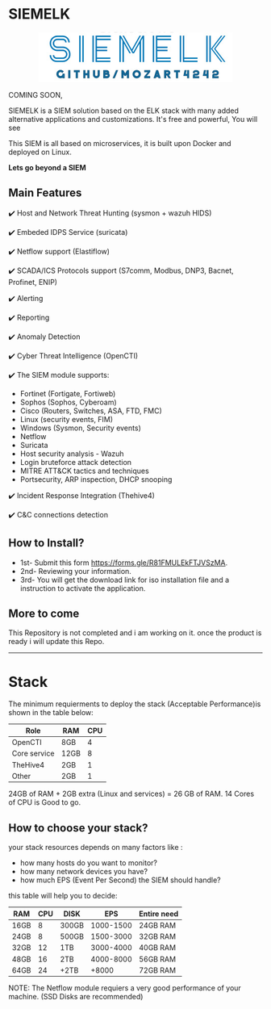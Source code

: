 # SIEMELK

<p align="center">
 <img alt="SIEMELK Logo" src="siemelk-logo.jpg">
</p>

COMING SOON,

SIEMELK is a SIEM solution based on the ELK stack with many added alternative applications and customizations. It's free and powerful, You will see

This SIEM is all based on microservices, it is built upon Docker and deployed on Linux.

**Lets go beyond a SIEM**

## Main Features
✔️ Host and Network Threat Hunting (sysmon + wazuh HIDS)

✔️ Embeded IDPS Service (suricata)

✔️ Netflow support (Elastiflow)

✔️ SCADA/ICS Protocols support (S7comm, Modbus, DNP3, Bacnet, Profinet, ENIP)

✔️ Alerting

✔️ Reporting

✔️ Anomaly Detection

✔️ Cyber Threat Intelligence (OpenCTI)

✔️ The SIEM module supports:
- Fortinet (Fortigate, Fortiweb)
- Sophos (Sophos, Cyberoam)
- Cisco (Routers, Switches, ASA, FTD, FMC)
- Linux (security events, FIM)
- Windows (Sysmon, Security events)
- Netflow
- Suricata
- Host security analysis - Wazuh
- Login bruteforce attack detection
- MITRE ATT&CK tactics and techniques
- Portsecurity, ARP inspection, DHCP snooping

✔️ Incident Response Integration (Thehive4)

✔️ C&C connections detection

## How to Install?
  - 1st- Submit this form https://forms.gle/R81FMULEkFTJVSzMA.
  - 2nd- Reviewing your information.
  - 3rd- You will get the download link for iso installation file and a instruction to activate the application.

## More to come
This Repository is not completed and i am working on it. once the product is ready i will update this Repo.


---------

# Stack
The minimum requierments to deploy the stack (Acceptable Performance)is shown in the table below:

| Role     | RAM         |    CPU |
| ---------| ------      |-------|
| OpenCTI|       8GB    | 4   |
|Core service| 12GB | 8 |
|TheHive4| 2GB|1|
|Other| 2GB|1|

24GB of RAM + 2GB extra (Linux and services) = 26 GB of RAM.
14 Cores of CPU is Good to go.

## How to choose your stack?
your stack resources depends on many factors like :
- how many hosts do you want to monitor?
- how many network devices you have?
- how much EPS (Event Per Second) the SIEM should handle?

this table will help you to decide:

| RAM     | CPU         |    DISK | EPS| Entire need|
| ---------| ------      |-------|----|----|
|16GB|8|300GB|1000-1500| 24GB RAM|
|24GB|8|500GB|1500-3000| 32GB RAM|
|32GB|12|1TB|3000-4000| 40GB RAM|
|48GB|16|2TB|4000-8000|56GB RAM|
|64GB|24|+2TB|+8000|72GB RAM|

NOTE: The Netflow module requiers a very good performance of your machine. (SSD Disks are recommended)
